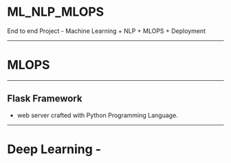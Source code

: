 # ML_NLP_MLOPS
End to end Project - Machine Learning + NLP + MLOPS + Deployment

---
# MLOPS
---
## Flask Framework 

- web server crafted with Python Programming Language.


---

# Deep Learning -

